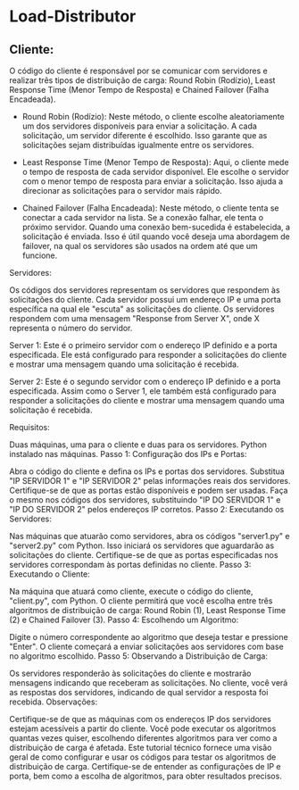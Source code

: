 # Load-Distributor

## Cliente:

O código do cliente é responsável por se comunicar com servidores e realizar três tipos de distribuição de carga: Round Robin (Rodízio), Least Response Time (Menor Tempo de Resposta) e Chained Failover (Falha Encadeada).

* Round Robin (Rodízio): Neste método, o cliente escolhe aleatoriamente um dos servidores disponíveis para enviar a solicitação. A cada solicitação, um servidor diferente é escolhido. Isso garante que as solicitações sejam distribuídas igualmente entre os servidores.

* Least Response Time (Menor Tempo de Resposta): Aqui, o cliente mede o tempo de resposta de cada servidor disponível. Ele escolhe o servidor com o menor tempo de resposta para enviar a solicitação. Isso ajuda a direcionar as solicitações para o servidor mais rápido.

* Chained Failover (Falha Encadeada): Neste método, o cliente tenta se conectar a cada servidor na lista. Se a conexão falhar, ele tenta o próximo servidor. Quando uma conexão bem-sucedida é estabelecida, a solicitação é enviada. Isso é útil quando você deseja uma abordagem de failover, na qual os servidores são usados na ordem até que um funcione.

Servidores:

Os códigos dos servidores representam os servidores que respondem às solicitações do cliente. Cada servidor possui um endereço IP e uma porta específica na qual ele "escuta" as solicitações do cliente. Os servidores respondem com uma mensagem "Response from Server X", onde X representa o número do servidor.

Server 1: Este é o primeiro servidor com o endereço IP definido e a porta especificada. Ele está configurado para responder a solicitações do cliente e mostrar uma mensagem quando uma solicitação é recebida.

Server 2: Este é o segundo servidor com o endereço IP definido e a porta especificada. Assim como o Server 1, ele também está configurado para responder a solicitações do cliente e mostrar uma mensagem quando uma solicitação é recebida.

Requisitos:

Duas máquinas, uma para o cliente e duas para os servidores.
Python instalado nas máquinas.
Passo 1: Configuração dos IPs e Portas:

Abra o código do cliente e defina os IPs e portas dos servidores. Substitua "IP SERVIDOR 1" e "IP SERVIDOR 2" pelas informações reais dos servidores. Certifique-se de que as portas estão disponíveis e podem ser usadas.
Faça o mesmo nos códigos dos servidores, substituindo "IP DO SERVIDOR 1" e "IP DO SERVIDOR 2" pelos endereços IP corretos.
Passo 2: Executando os Servidores:

Nas máquinas que atuarão como servidores, abra os códigos "server1.py" e "server2.py" com Python. Isso iniciará os servidores que aguardarão as solicitações do cliente.
Certifique-se de que as portas especificadas nos servidores correspondam às portas definidas no cliente.
Passo 3: Executando o Cliente:

Na máquina que atuará como cliente, execute o código do cliente, "client.py", com Python.
O cliente permitirá que você escolha entre três algoritmos de distribuição de carga: Round Robin (1), Least Response Time (2) e Chained Failover (3).
Passo 4: Escolhendo um Algoritmo:

Digite o número correspondente ao algoritmo que deseja testar e pressione "Enter". O cliente começará a enviar solicitações aos servidores com base no algoritmo escolhido.
Passo 5: Observando a Distribuição de Carga:

Os servidores responderão às solicitações do cliente e mostrarão mensagens indicando que receberam as solicitações.
No cliente, você verá as respostas dos servidores, indicando de qual servidor a resposta foi recebida.
Observações:

Certifique-se de que as máquinas com os endereços IP dos servidores estejam acessíveis a partir do cliente.
Você pode executar os algoritmos quantas vezes quiser, escolhendo diferentes algoritmos para ver como a distribuição de carga é afetada.
Este tutorial técnico fornece uma visão geral de como configurar e usar os códigos para testar os algoritmos de distribuição de carga. Certifique-se de entender as configurações de IP e porta, bem como a escolha de algoritmos, para obter resultados precisos.


